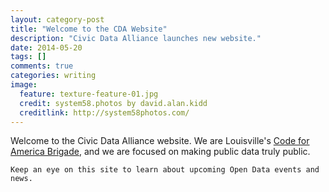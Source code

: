 ```yaml
---
layout: category-post
title: "Welcome to the CDA Website"
description: "Civic Data Alliance launches new website."
date: 2014-05-20
tags: []
comments: true
categories: writing
image:
  feature: texture-feature-01.jpg
  credit: system58.photos by david.alan.kidd
  creditlink: http://system58photos.com/
---
```


Welcome to the Civic Data Alliance website.
We are Louisville's [Code for America Brigade](http://codeforamerica.org), and we are focused on making public data truly public.

```Keep an eye on this site to learn about upcoming Open Data events and news.```
